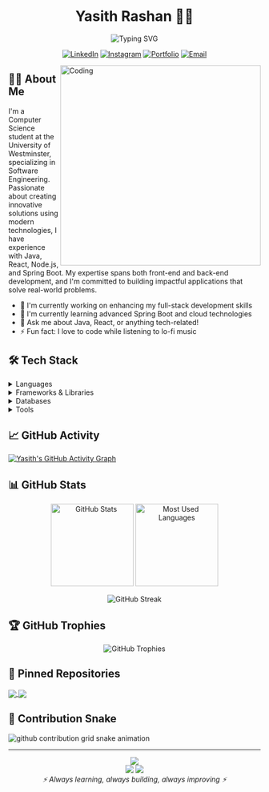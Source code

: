 # <div align="center">Yasith Rashan 👨‍💻</div>

<div align="center">
  
  ![Typing SVG](https://readme-typing-svg.herokuapp.com?font=Fira+Code&pause=1000&color=5288D4&center=true&vCenter=true&width=435&lines=Software+Engineer;Full+Stack+Developer;Java+%7C+React+%7C+Node.js+%7C+Spring+Boot)

  [![LinkedIn](https://img.shields.io/badge/LinkedIn-0077B5?style=for-the-badge&logo=linkedin&logoColor=white)](https://linkedin.com/in/yasith-rashan-a44b54295)
  [![Instagram](https://img.shields.io/badge/Instagram-E4405F?style=for-the-badge&logo=instagram&logoColor=white)](https://instagram.com/yxsiya)
  [![Portfolio](https://img.shields.io/badge/Portfolio-000000?style=for-the-badge&logo=About.me&logoColor=white)](https://www.yasithrashan.online/)
  [![Email](https://img.shields.io/badge/Email-D14836?style=for-the-badge&logo=gmail&logoColor=white)](mailto:yasith.20222071@iit.ac.lk)

</div>

<img align="right" alt="Coding" width="400" src="https://media.giphy.com/media/qgQUggAC3Pfv687qPC/giphy.gif">

## 👨‍💻 About Me

I'm a Computer Science student at the University of Westminster, specializing in Software Engineering. Passionate about creating innovative solutions using modern technologies, I have experience with Java, React, Node.js, and Spring Boot. My expertise spans both front-end and back-end development, and I'm committed to building impactful applications that solve real-world problems.

- 🔭 I'm currently working on enhancing my full-stack development skills
- 🌱 I'm currently learning advanced Spring Boot and cloud technologies
- 💬 Ask me about Java, React, or anything tech-related!
- ⚡ Fun fact: I love to code while listening to lo-fi music

## 🛠️ Tech Stack

<details>
  <summary>Languages</summary>
  <br>
  
  ![Java](https://img.shields.io/badge/Java-ED8B00?style=for-the-badge&logo=openjdk&logoColor=white)
  ![Ballerina](https://img.shields.io/badge/Ballerina-5288D4?style=for-the-badge&logo=ballerina&logoColor=white)
  ![JavaScript](https://img.shields.io/badge/JavaScript-F7DF1E?style=for-the-badge&logo=javascript&logoColor=black)
  ![Python](https://img.shields.io/badge/Python-3776AB?style=for-the-badge&logo=python&logoColor=white)
  ![HTML5](https://img.shields.io/badge/HTML5-E34F26?style=for-the-badge&logo=html5&logoColor=white)
  ![CSS3](https://img.shields.io/badge/CSS3-1572B6?style=for-the-badge&logo=css3&logoColor=white)
  ![PHP](https://img.shields.io/badge/PHP-777BB4?style=for-the-badge&logo=php&logoColor=white)
</details>

<details>
  <summary>Frameworks & Libraries</summary>
  <br>
  
  ![React](https://img.shields.io/badge/React-20232A?style=for-the-badge&logo=react&logoColor=61DAFB)
  ![Node.js](https://img.shields.io/badge/Node.js-339933?style=for-the-badge&logo=nodedotjs&logoColor=white)
  ![Express.js](https://img.shields.io/badge/Express.js-000000?style=for-the-badge&logo=express&logoColor=white)
  ![Spring Boot](https://img.shields.io/badge/Spring_Boot-6DB33F?style=for-the-badge&logo=spring&logoColor=white)
  ![Bootstrap](https://img.shields.io/badge/Bootstrap-563D7C?style=for-the-badge&logo=bootstrap&logoColor=white)
  ![Tailwind CSS](https://img.shields.io/badge/Tailwind_CSS-38B2AC?style=for-the-badge&logo=tailwind-css&logoColor=white)
  ![Pandas](https://img.shields.io/badge/Pandas-150458?style=for-the-badge&logo=pandas&logoColor=white)
</details>

<details>
  <summary>Databases</summary>
  <br>
  
  ![MongoDB](https://img.shields.io/badge/MongoDB-4EA94B?style=for-the-badge&logo=mongodb&logoColor=white)
  ![MySQL](https://img.shields.io/badge/MySQL-005C84?style=for-the-badge&logo=mysql&logoColor=white)
  ![Firebase](https://img.shields.io/badge/Firebase-FFCA28?style=for-the-badge&logo=firebase&logoColor=black)
</details>

<details>
  <summary>Tools</summary>
  <br>
  
  ![Git](https://img.shields.io/badge/Git-F05032?style=for-the-badge&logo=git&logoColor=white)
  ![Figma](https://img.shields.io/badge/Figma-F24E1E?style=for-the-badge&logo=figma&logoColor=white)
  ![Docker](https://img.shields.io/badge/Docker-2496ED?style=for-the-badge&logo=docker&logoColor=white)
  ![Kubernetes](https://img.shields.io/badge/Kubernetes-326CE5?style=for-the-badge&logo=kubernetes&logoColor=white)
</details>

## 📈 GitHub Activity

[![Yasith's GitHub Activity Graph](https://activity-graph.herokuapp.com/graph?username=yasithrashan&theme=tokyo-night)](https://github.com/yasithrashan)

## 📊 GitHub Stats

<p align="center">
  <img src="https://github-readme-stats.vercel.app/api?username=yasithrashan&show_icons=true&theme=tokyonight" alt="GitHub Stats" height="165" />
  <img src="https://github-readme-stats.vercel.app/api/top-langs/?username=yasithrashan&layout=compact&theme=tokyonight" alt="Most Used Languages" height="165" />
</p>

<p align="center">
  <img src="https://github-readme-streak-stats.herokuapp.com/?user=yasithrashan&theme=tokyonight" alt="GitHub Streak" />
</p>

## 🏆 GitHub Trophies

<p align="center">
  <img src="https://github-profile-trophy.vercel.app/?username=yasithrashan&theme=nord&column=7" alt="GitHub Trophies" />
</p>

## 📌 Pinned Repositories

<a href="https://github.com/yasithrashan/your-repo-1">
  <img align="center" src="https://github-readme-stats.vercel.app/api/pin/?username=yasithrashan&repo=your-repo-1&theme=tokyonight" />
</a>
<a href="https://github.com/yasithrashan/your-repo-2">
  <img align="center" src="https://github-readme-stats.vercel.app/api/pin/?username=yasithrashan&repo=your-repo-2&theme=tokyonight" />
</a>

## 🐍 Contribution Snake

<picture>
  <source media="(prefers-color-scheme: dark)" srcset="https://raw.githubusercontent.com/yasithrashan/yasithrashan/output/github-contribution-grid-snake-dark.svg">
  <source media="(prefers-color-scheme: light)" srcset="https://raw.githubusercontent.com/yasithrashan/yasithrashan/output/github-contribution-grid-snake.svg">
  <img alt="github contribution grid snake animation" src="https://raw.githubusercontent.com/yasithrashan/yasithrashan/output/github-contribution-grid-snake.svg">
</picture>

---

<div align="center">
  <img src="https://komarev.com/ghpvc/?username=yasithrashan&color=blueviolet&style=flat-square&label=Profile+Views" />
</div>

<div align="center">
  <img src="https://img.shields.io/github/followers/yasithrashan?style=social" />
  <img src="https://img.shields.io/github/stars/yasithrashan?style=social" />
</div>

<div align="center">
  <i>⚡ Always learning, always building, always improving ⚡</i>
</div>
